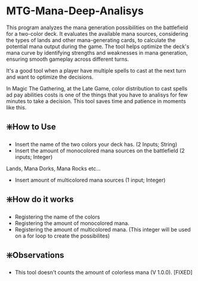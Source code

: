 # MTG-Mana-Deep-Analisys
This program analyzes the mana generation possibilities on the battlefield for a two-color deck. It evaluates the available mana sources, considering the types of lands and other mana-generating cards, to calculate the potential mana output during the game. The tool helps optimize the deck's mana curve by identifying strengths and weaknesses in mana generation, ensuring smooth gameplay across different turns.

It's a good tool when a player have multiple spells to cast at the next turn and want to optimize the decisions. 

In Magic The Gathering, at the Late Game, color distribution to cast spells ad pay abilities costs is one of the things that you have to analisys for few minutes to take a decision. This tool saves time and patience in moments like this.

## ❇️How to Use

- Insert the name of the two colors your deck has. (2 Inputs; String)
- Insert the amount of monocolored mana sources on the battlefield (2 inputs; Integer)

Lands, Mana Dorks, Mana Rocks etc...
- Insert amount of multicolored mana sources (1 input; Integer)

## ❇️How do it works

- Registering the name of the colors
- Registering the amount of monocolored mana.
- Registering the amount of multicolored mana. (This integer will be used on a for loop to create the possibilites)

## ❇️Observations

- This tool doesn't counts the amount of colorless mana (V 1.0.0). [FIXED]
